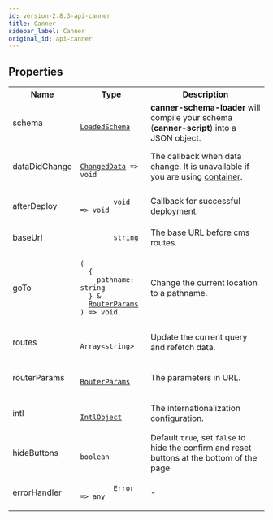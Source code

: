 ```yaml
---
id: version-2.8.3-api-canner
title: Canner
sidebar_label: Canner
original_id: api-canner
---
```


## Properties

<table>
  <tr>
    <th>Name</th>
    <th>Type</th>
    <th>Description</th>
  </tr>
  <tr>
    <td>schema</td>
    <td>
      <code>
        <a href="api-types#loadedschema">LoadedSchema</a>
      </code>
    </td>
    <td>
      <b>canner-schema-loader</b> will compile your schema (<b>canner-script</b>) into a JSON object.
    </td>
  </tr>
  <tr>
    <td>dataDidChange</td>
    <td>
      <code>
        <a href="api-types#changeddata">ChangedData</a> => void
      </code>
    </td>
    <td>
      The callback when data change. It is unavailable if you are using <a href="guides-container">container</a>.
    </td>
  </tr>
  <tr>
    <td>afterDeploy</td>
    <td>
      <code>
        void => void
      </code>
    </td>
    <td>
      Callback for successful deployment.
    </td>
  </tr>
  <tr>
    <td>baseUrl</td>
    <td>
      <code>
        string
      </code>
    </td>
    <td>
      The base URL before cms routes.
    </td>
  </tr>
  <tr>
    <td>goTo</td>
    <td>
      <pre><code>(
  {
    pathname: string
  } &
  <a href="api-types#routerparams">RouterParams</a>
) => void</code></pre>
    </td>
    <td>Change the current location to a pathname.</td>
  </tr>
  <tr>
    <td>routes</td>
    <td>
      <code>
        Array&lt;string>
      </code>
    </td>
    <td>Update the current query and refetch data.</td>
  </tr>
  <tr>
    <td>routerParams</td>
    <td>
      <code>
        <a href="api-types#routerparams">RouterParams</a>
      </code>
    </td>
    <td>The parameters in URL.</td>
  </tr>
  <tr>
    <td>intl</td>
    <td>
      <code>
        <a href="api-types#intlobject">IntlObject</a>
      </code>
    </td>
    <td>The internationalization configuration.</td>
  </tr>
  <tr>
    <td>hideButtons</td>
    <td>
      <code>
        boolean
      </code>
    </td>
    <td>Default <code>true</code>, set <code>false</code> to hide the confirm and reset buttons at the bottom of the page</td>
  </tr>
  <tr>
    <td>errorHandler</td>
    <td>
      <code>
        Error => any
      </code>
    </td>
    <td>-</td>
  </tr>
</table>
